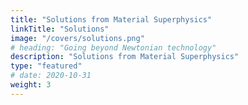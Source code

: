 ```yaml
---
title: "Solutions from Material Superphysics"
linkTitle: "Solutions"
image: "/covers/solutions.png"
# heading: "Going beyond Newtonian technology"
description: "Solutions from Material Superphysics"
type: "featured"
# date: 2020-10-31
weight: 3
---
```


